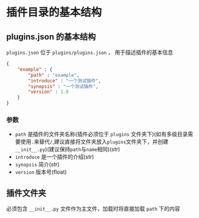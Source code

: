 # 插件目录的基本结构
## plugins.json 的基本结构
`plugins.json` 位于 `plugins/plugins.json` ， 用于描述插件的基本信息
``` json
{
    "example" : {
        "path" : "example",
        "introduce" : "一个测试插件",
        "synopsis" : "一个测试插件",
        "version" : 1.0
    }
}
```
### 参数
- `path` 是插件的文件夹名称(插件必须位于 `plugins` 文件夹下)(如有多级目录需要使用`.`来替代`/`,建议直接将文件夹放入`plugins`文件夹下，并创建`__init__.py`)(建议保持`path`与`name`相同)(str)
- `introduce` 是一个插件的介绍(str)
- `synopsis` 简介(str)
- `version` 版本号(float)

## 插件文件夹
必须包含 `__init__.py` 文件作为主文件，加载时将直接加载 `path` 下的内容
